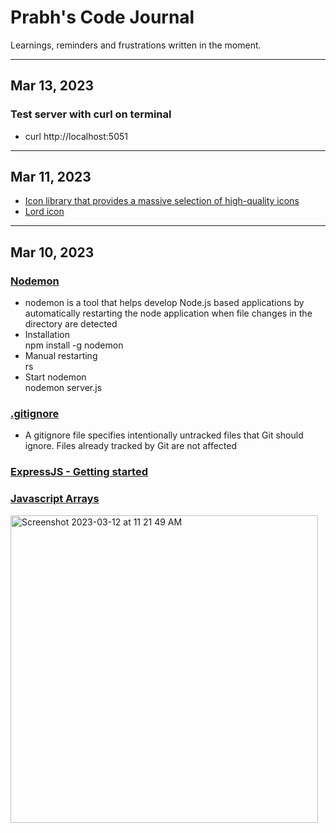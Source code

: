 # Prabh's Code Journal
Learnings, reminders and frustrations written in the moment.

---

## Mar 13, 2023
### Test server with curl on terminal
- curl http://localhost:5051

---
## Mar 11, 2023
- [Icon library that provides a massive selection of high-quality icons](https://iconoir.com/)
- [Lord icon](https://lordicon.com/)

---
## Mar 10, 2023
### [Nodemon](https://www.npmjs.com/package/nodemon)
- nodemon is a tool that helps develop Node.js based applications by automatically restarting the node application when file changes in the directory are detected
- Installation  
npm install -g nodemon
- Manual restarting    
rs
- Start nodemon    
nodemon server.js

### [.gitignore](https://git-scm.com/docs/gitignore)
- A gitignore file specifies intentionally untracked files that Git should ignore. Files already tracked by Git are not affected

### [ExpressJS - Getting started](https://expressjs.com/en/starter/installing.html)


### [Javascript Arrays](https://developer.mozilla.org/en-US/docs/Web/JavaScript/Reference/Global_Objects/Array)


<img width="492" alt="Screenshot 2023-03-12 at 11 21 49 AM" src="https://user-images.githubusercontent.com/124747486/224561465-ffc7c4c4-bcd2-467a-9ab6-d0c6bb1bde68.png">
